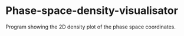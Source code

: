 # Phase-space-density-visualisator
Program showing the 2D density plot of the phase space coordinates.
